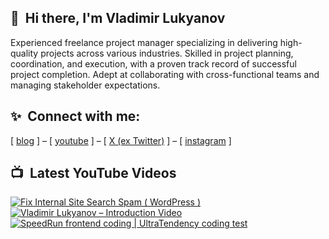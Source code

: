 
## 👋&nbsp; Hi there, I'm Vladimir Lukyanov
Experienced freelance project manager specializing in delivering high-quality projects across various industries. Skilled in project planning, coordination, and execution, with a proven track record of successful project completion. Adept at collaborating with cross-functional teams and managing stakeholder expectations.

## ✨&nbsp; Connect with me:
[ [blog](https://nulllab.net) ] – [ [youtube](https://www.youtube.com/@slav_academy) ] – [ [X (ex Twitter)](https://x.com/vovalukyanov) ] – [ [instagram](https://instagram.com/vladimir_v_lukyanov) ]

## 📺&nbsp; Latest YouTube Videos
<!-- BEGIN YOUTUBE-CARDS -->
[![Fix Internal Site Search Spam ( WordPress )](https://ytcards.demolab.com/?id=XF3hMSwF8yM&title=Fix+Internal+Site+Search+Spam+%28+WordPress+%29&lang=en&timestamp=1720895677&background_color=%230d1117&title_color=%23ffffff&stats_color=%23dedede&max_title_lines=1&width=250&border_radius=5 "Fix Internal Site Search Spam ( WordPress )")](https://www.youtube.com/watch?v=XF3hMSwF8yM)
[![Vladimir Lukyanov – Introduction Video](https://ytcards.demolab.com/?id=mqVb05NApLE&title=Vladimir+Lukyanov+%E2%80%93+Introduction+Video&lang=en&timestamp=1718195832&background_color=%230d1117&title_color=%23ffffff&stats_color=%23dedede&max_title_lines=1&width=250&border_radius=5 "Vladimir Lukyanov – Introduction Video")](https://www.youtube.com/watch?v=mqVb05NApLE)
[![SpeedRun frontend coding | UltraTendency coding test](https://ytcards.demolab.com/?id=rcj9HwMnsus&title=SpeedRun+frontend+coding+%7C+UltraTendency+coding+test&lang=en&timestamp=1591026255&background_color=%230d1117&title_color=%23ffffff&stats_color=%23dedede&max_title_lines=1&width=250&border_radius=5 "SpeedRun frontend coding | UltraTendency coding test")](https://www.youtube.com/watch?v=rcj9HwMnsus)
<!-- END YOUTUBE-CARDS -->
